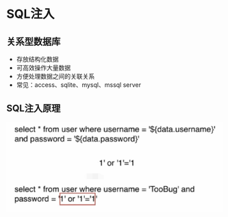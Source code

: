 # SQL注入

## 关系型数据库
- 存放结构化数据
- 可高效操作大量数据
- 方便处理数据之间的关联关系
- 常见：access、sqlite、mysql、mssql server

## SQL注入原理
![SQL注入](../../images/SQL注入_1.png)